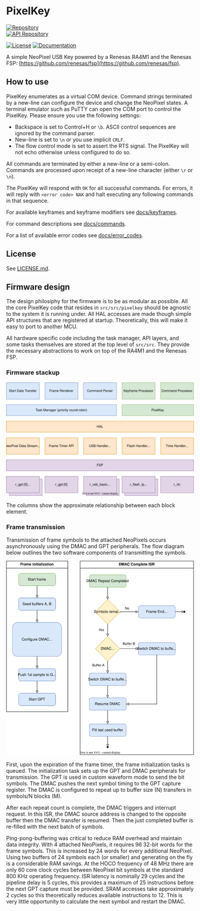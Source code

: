 # PixelKey
[![Repository](https://img.shields.io/static/v1?style=social&logo=github&message=jprofeta/pixelkey&label=Repo)](https://github.com/jprofeta/pixelkey)
<br/>[![API Repository](https://img.shields.io/static/v1?style=social&logo=github&message=jprofeta/pixelkey-python&label=API%20Repo)](https://github.com/jprofeta/pixelkey-python)

[![License](https://img.shields.io/badge/license-BSD_3--Clause-blue.svg)](https://opensource.org/licenses/BSD-3-Clause)
[![Documentation](https://img.shields.io/badge/docs-GitHub_Pages-informational)](https://jprofeta.github.io/pixelkey)

A simple NeoPixel USB Key powered by a Renesas RA4M1 and the Renesas FSP: [https://github.com/renesas/fsp](https://github.com/renesas/fsp).

## How to use
PixelKey enumerates as a virtual COM device. Command strings terminated by a new-line can configure the device and change the NeoPixel states. A terminal emulator such as PuTTY can open the COM port to control the PixelKey. Please ensure you use the following settings:
 - Backspace is set to Control+H or `\b`. ASCII control sequences are ignored by the command parser.
 - New-line is set to `\n` or you use implicit `CRLF`.
 - The flow control mode is set to assert the RTS signal. The PixelKey will not echo otherwise unless configured to do so.

All commands are terminated by either a new-line or a semi-colon. Commands are processed upon receipt of a new-line character (either `\r` or `\n`).

The PixelKey will respond with `OK` for all successful commands. For errors, it will reply with `<error code> NAK` and halt executing any following commands in that sequence.

For available keyframes and keyframe modifiers see [docs/keyframes](./docs/keyframes.md).

For command descriptions see [docs/commands](./docs/commands.md).

For a list of available error codes see [docs/error_codes](./docs/error_codes.md).

## License
See [LICENSE.md](./LICENSE.md).

## Firmware design
The design philosiphy for the firmware is to be as modular as possible. All the core PixelKey code that resides in `src/src/pixelkey` should be agnostic to the system it is running under. All HAL accesses are made though simple API structures that are registered at startup. Theoretically, this will make it easy to port to another MCU.

All hardware specific code including the task manager, API layers, and some tasks themselves are stored at the top level of `src/src`. They provide the necessary abstractions to work on top of the RA4M1 and the Renesas FSP. 

### Firmware stackup
![firmware stackup](docs/firmware_stackup.drawio.svg)

The columns show the approximate relationship between each block element.

### Frame transmission
Transmission of frame symbols to the attached NeoPixels occurs asynchronously using the DMAC and GPT peripherals. The flow diagram below outlines the two software components of transmitting the symbols.

![frame transmission](docs/npdata_transfer.drawio.svg)

First, upon the expiration of the frame timer, the frame initialization tasks is queued. The initialization task sets up the GPT and DMAC peripherals for transmission. The GPT is used in custom waveform mode to send the bit symbols. The DMAC 
pushes the next symbol timing to the GPT capture register. The DMAC is configured to repeat up to buffer size (N) transfers in symbols/N blocks (M).

After each repeat count is complete, the DMAC triggers and interrupt request. In this ISR, the DMAC source address is changed to the opposite buffer then the DMAC transfer is resumed. Then the just completed buffer is re-filled with the next batch of symbols.

Ping-pong-buffering was critical to reduce RAM overhead and maintain data integrity. With 4 attached NeoPixels, it requires 96 32-bit words for the frame symbols. This is increased by 24 words for every additional NeoPixel. Using two buffers of 24 symbols each (or smaller) and generating on the fly is a considerable RAM savings. At the HOCO frequency of 48&nbsp;MHz there are only 60 core clock cycles between NeoPixel bit symbols at the standard 800&nbsp;KHz operating frequency. ISR latency is nominally 29 cycles and the pipeline delay is 5 cycles, this provides a maximum of 25 instructions before the next GPT capture must be provided. SRAM accesses take approximately 2 cycles so this theoretically reduces available instructions to 12. This is very little opportunity to calculate the next symbol and restart the DMAC. 
